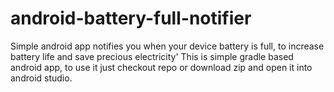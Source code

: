 # android-battery-full-notifier
Simple android app notifies you when your device battery is full, to increase battery life and save precious electricity'
This is simple gradle based android app, to use it just checkout repo or download zip and open it into android studio.
